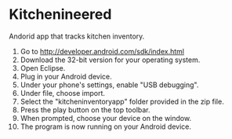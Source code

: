Kitchenineered
===================

Andorid app that tracks kitchen inventory.

1. Go to http://developer.android.com/sdk/index.html
2. Download the 32-bit version for your operating system.
3. Open Eclipse.
4. Plug in your Android device.
5. Under your phone's settings, enable "USB debugging".
5. Under file, choose import.
6. Select the "kitcheninventoryapp" folder provided in the zip file.
7. Press the play button on the top toolbar.
8. When prompted, choose your device on the window.
9. The program is now running on your Android device.
